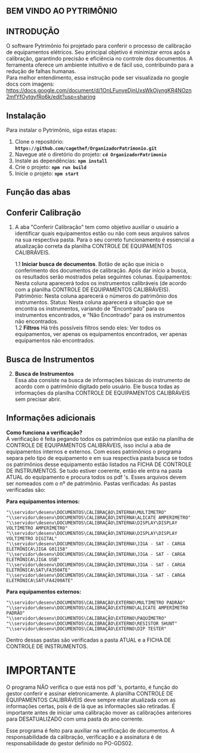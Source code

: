  ## **BEM VINDO AO PYTRIMÔNIO**

## INTRODUÇÃO
O software Pytrimônio foi projetado para conferir o processo de calibração de equipamentos elétricos. Seu principal objetivo é minimizar erros após a calibração, garantindo precisão e eficiência no controle dos documentos. A ferramenta oferece um ambiente intuitivo e de fácil uso, contribuindo para a redução de falhas humanas.                   
Para melhor entendimento, essa instrução pode ser visualizada no google docs com imagens: https://docs.google.com/document/d/1OnLFunyeDjnUxsWkOjyngKR4NOzn2mfYfOytgyfRo6k/edit?usp=sharing

## **Instalação**

 Para instalar o Pytrimônio, siga estas etapas: 

1. Clone o repositório: **`https://github.com/cagethef/OrganizadorPatrimonio.git`** 
2. Navegue até o diretório do projeto: **`cd OrganizadorPatrimonio`** 
3. Instale as dependências: **`npm install`** 
4. Crie o projeto: **`npm run build`** 
5. Inicie o projeto: **`npm start`** 

## **Função das abas**

## **Conferir Calibração** 

1. A aba "Conferir Calibração" tem como objetivo auxiliar o usuário a identificar quais equipamentos estão ou não com seus arquivos salvos na sua respectiva pasta. Para o seu correto funcionamento é essencial a atualização correta da planilha CONTROLE DE EQUIPAMENTOS CALIBRÁVEIS.        
   
   1.1 **Iniciar busca de documentos**.
      Botão de ação que inicia o conferimento dos documentos de calibração.
      Após dar início a busca, os resultados serão mostrados pelas seguintes colunas.
      Equipamentos:
      Nesta coluna aparecerá todos os instrumentos calibráveis (de acordo com a planilha  CONTROLE DE EQUIPAMENTOS CALIBRÁVEIS).
      Patrimônio:
      Nesta coluna aparecerá o números do patrimônio dos instrumentos.
      Status:
      Nesta coluna aparecerá a situação que se encontra os instrumentos, variando de “Encontrado” para os instrumentos encontrados, e “Não Encontrado” para os instrumentos não encontrados.                  
  1.2 **Filtros**
      Há três possíveis filtros sendo eles: Ver todos os equipamentos, ver apenas os equipamentos encontrados, ver apenas equipamentos não encontrados.
## **Busca de Instrumentos**
2. **Busca de Instrumentos**           
   Essa aba consiste na busca de informações básicas do instrumento de acordo com o patrimônio digitado pelo usuário. Ele busca todas as informações da planilha CONTROLE DE EQUIPAMENTOS CALIBRÁVEIS sem precisar abrir.
## **Informações adicionais**
   **Como funciona a verificação?**          
A verificação é feita pegando todos os patrimônios que estão na planilha de CONTROLE DE EQUIPAMENTOS CALIBRÁVEIS, isso inclui a aba de equipamentos internos e externos. Com esses patrimônios o programa separa pelo tipo de equipamento e em sua respectiva pasta busca se todos os patrimônios desse equipamento estão listados na FICHA DE CONTROLE DE INSTRUMENTOS. Se tudo estiver coerente, então ele entra na pasta ATUAL do equipamento e procura todos os pdf 's. Esses arquivos devem ser nomeados com o nº de patrimônio. 
Pastas verificadas:
As pastas verificadas são:

**Para equipamentos internos:**

	"\\servidor\desenv\DOCUMENTOS\CALIBRAÇÃO\INTERNA\MULTÍMETRO"
	"\\servidor\desenv\DOCUMENTOS\CALIBRAÇÃO\INTERNA\ALICATE AMPERIMETRO"
	"\\servidor\desenv\DOCUMENTOS\CALIBRAÇÃO\INTERNA\DISPLAY\DISPLAY VOLTÍMETRO AMPERÍMETRO"
	"\\servidor\desenv\DOCUMENTOS\CALIBRAÇÃO\INTERNA\DISPLAY\DISPLAY VOLTIMETRO DIGITAL"
	"\\servidor\desenv\DOCUMENTOS\CALIBRAÇÃO\INTERNA\JIGA - SAT - CARGA ELETRÔNICA\JIGA G01158"
	"\\servidor\desenv\DOCUMENTOS\CALIBRAÇÃO\INTERNA\JIGA - SAT - CARGA ELETRÔNICA\JIGA USB"
	"\\servidor\desenv\DOCUMENTOS\CALIBRAÇÃO\INTERNA\JIGA - SAT - CARGA ELETRÔNICA\SAT\FA350ATE"
	"\\servidor\desenv\DOCUMENTOS\CALIBRAÇÃO\INTERNA\JIGA - SAT - CARGA ELETRÔNICA\SAT\FA4200ATE"

**Para equipamentos externos:**

	"\\servidor\desenv\DOCUMENTOS\CALIBRAÇÃO\EXTERNO\MULTÍMETRO PADRÃO"
	"\\servidor\desenv\DOCUMENTOS\CALIBRAÇÃO\EXTERNO\ALICATE AMPERÍMETRO PADRÃO"
	"\\servidor\desenv\DOCUMENTOS\CALIBRAÇÃO\EXTERNO\PAQUÍMETRO"
	"\\servidor\desenv\DOCUMENTOS\CALIBRAÇÃO\EXTERNO\RESISTOR SHUNT"
	"\\servidor\desenv\DOCUMENTOS\CALIBRAÇÃO\EXTERNO\DIP TESTER"

Dentro dessas pastas são verificadas a pasta ATUAL e a FICHA DE CONTROLE DE INSTRUMENTOS.
 # **IMPORTANTE**
  O programa NÃO verifica o que está nos pdf 's, portanto, é função do gestor conferir e assinar eletronicamente.
  A planilha  CONTROLE DE EQUIPAMENTOS CALIBRÁVEIS deve sempre estar atualizada com as informações certas, pois é de lá que as informações são retiradas.
  É importante antes de iniciar uma calibração mover as calibrações anteriores para DESATUALIZADO com uma pasta do ano corrente.

Esse programa é feito para auxiliar na verificação de documentos. A responsabilidade da calibração, verificação e a assinatura é de responsabilidade do gestor definido no PO-GDS02.


     


